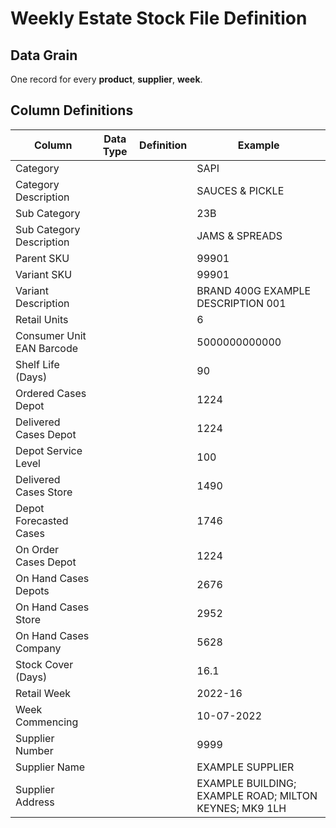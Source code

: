 # Weekly Estate Stock File Definition

## Data Grain

One record for every **product**, **supplier**, **week**.

## Column Definitions

<table><thead><tr><th>Column</th><th data-type="select">Data Type</th><th>Definition</th><th>Example</th></tr></thead><tbody><tr><td>Category</td><td></td><td></td><td>SAPI</td></tr><tr><td>Category Description</td><td></td><td></td><td>SAUCES &#x26; PICKLE</td></tr><tr><td>Sub Category</td><td></td><td></td><td>23B</td></tr><tr><td>Sub Category Description</td><td></td><td></td><td>JAMS &#x26; SPREADS</td></tr><tr><td>Parent SKU</td><td></td><td></td><td>99901</td></tr><tr><td>Variant SKU</td><td></td><td></td><td>99901</td></tr><tr><td>Variant Description</td><td></td><td></td><td>BRAND 400G EXAMPLE DESCRIPTION 001</td></tr><tr><td>Retail Units</td><td></td><td></td><td>6</td></tr><tr><td>Consumer Unit EAN Barcode</td><td></td><td></td><td>5000000000000</td></tr><tr><td>Shelf Life (Days)</td><td></td><td></td><td>90</td></tr><tr><td>Ordered Cases Depot</td><td></td><td></td><td>1224</td></tr><tr><td>Delivered Cases Depot</td><td></td><td></td><td>1224</td></tr><tr><td>Depot Service Level</td><td></td><td></td><td>100</td></tr><tr><td>Delivered Cases Store</td><td></td><td></td><td>1490</td></tr><tr><td>Depot Forecasted Cases</td><td></td><td></td><td>1746</td></tr><tr><td>On Order Cases Depot</td><td></td><td></td><td>1224</td></tr><tr><td>On Hand Cases Depots</td><td></td><td></td><td>2676</td></tr><tr><td>On Hand Cases Store</td><td></td><td></td><td>2952</td></tr><tr><td>On Hand Cases Company</td><td></td><td></td><td>5628</td></tr><tr><td>Stock Cover (Days)</td><td></td><td></td><td>16.1</td></tr><tr><td>Retail Week</td><td></td><td></td><td>2022-16</td></tr><tr><td>Week Commencing</td><td></td><td></td><td>10-07-2022</td></tr><tr><td>Supplier Number</td><td></td><td></td><td>9999</td></tr><tr><td>Supplier Name</td><td></td><td></td><td>EXAMPLE SUPPLIER</td></tr><tr><td>Supplier Address</td><td></td><td></td><td>EXAMPLE BUILDING; EXAMPLE ROAD; MILTON KEYNES; MK9 1LH</td></tr></tbody></table>
